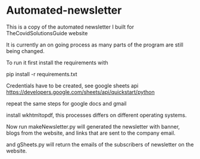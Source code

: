 # Automated-newsletter
This is a copy of the automated newsletter I built for TheCovidSolutionsGuide website

It is currently an on going process as many parts of the program are still being changed. 

To run it first install the requirements with 

pip install -r requirements.txt

Credentials have to be created, see google sheets api https://developers.google.com/sheets/api/quickstart/python

repeat the same steps for google docs and gmail

install wkhtmltopdf, this processes differs on different operating systems.

Now run makeNewsletter.py will generated the newsletter with banner, blogs from the website, and links that are sent to the company email. 

and gSheets.py will return the emails of the subscribers of newsletter on the website.
